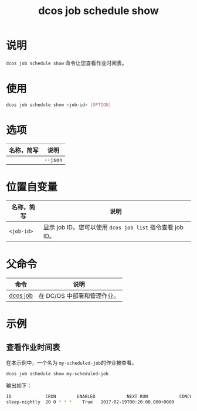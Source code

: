﻿---
layout: layout.pug
navigationTitle: dcos job schedule show
title: dcos job schedule show
menuWeight: 8
excerpt: 查看作业时间表

enterprise: false
---


# 说明
`dcos job schedule show` 命令让您查看作业时间表。

# 使用

```bash
dcos job schedule show <job-id> [OPTION]
```

# 选项

| 名称，简写 | 说明 |
|---------|-------------|
| | `--json` | 打印 JSON 格式的列表。|

# 位置自变量

| 名称，简写 | 说明 |
|---------|-------------|
| `<job-id>`   |  显示 job ID。您可以使用 `dcos job list` 指令查看 job ID。|

# 父命令

| 命令 | 说明 |
|---------|-------------|
|  [dcos job](/cn/1.11/cli/command-reference/dcos-job/)  | 在 DC/OS 中部署和管理作业。|

# 示例

## 查看作业时间表

在本示例中，一个名为 `my-scheduled-job`的作业被查看。

```bash
dcos job schedule show my-scheduled-job
```

输出如下：

```bash
ID             CRON        ENABLED            NEXT RUN            CONCURRENCY POLICY  
sleep-nightly  20 0 * * *    True   2017-02-19T00:20:00.000+0000        ALLOW
```
